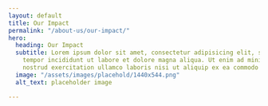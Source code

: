 ```yaml
---
layout: default
title: Our Impact
permalink: "/about-us/our-impact/"
hero:
  heading: Our Impact
  subtitle: Lorem ipsum dolor sit amet, consectetur adipisicing elit, sed do eiusmod
    tempor incididunt ut labore et dolore magna aliqua. Ut enim ad minim veniam, quis
    nostrud exercitation ullamco laboris nisi ut aliquip ex ea commodo consequat.
  image: "/assets/images/placehold/1440x544.png"
  alt_text: placeholder image

---
```

